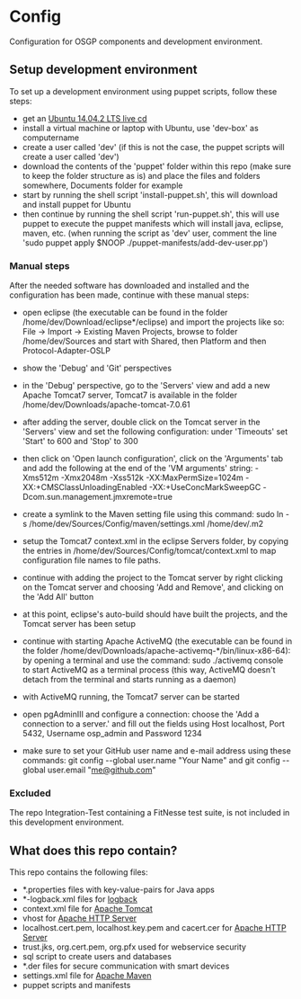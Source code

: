 # Config
Configuration for OSGP components and development environment.

## Setup development environment
To set up a development environment using puppet scripts, follow these steps:

- get an [Ubuntu 14.04.2 LTS live cd](http://www.ubuntu.com/download/desktop)
- install a virtual machine or laptop with Ubuntu, use 'dev-box' as computername
- create a user called 'dev' (if this is not the case, the puppet scripts will create a user called 'dev')
- download the contents of the 'puppet' folder within this repo (make sure to keep the folder structure as is) and place the files and folders somewhere, Documents folder for example
- start by running the shell script 'install-puppet.sh', this will download and install puppet for Ubuntu
- then continue by running the shell script 'run-puppet.sh', this will use puppet to execute the puppet manifests which will install java, eclipse, maven, etc. (when running the script as 'dev' user, comment the line 'sudo puppet apply $NOOP ./puppet-manifests/add-dev-user.pp')

### Manual steps
After the needed software has downloaded and installed and the configuration has been made, continue with these manual steps:

- open eclipse (the executable can be found in the folder /home/dev/Download/eclipse*/eclipse) and import the projects like so: File -> Import -> Existing Maven Projects, browse to folder /home/dev/Sources and start with Shared, then Platform and then Protocol-Adapter-OSLP
- show the 'Debug' and 'Git' perspectives
- in the 'Debug' perspective, go to the 'Servers' view and add a new Apache Tomcat7 server, Tomcat7 is available in the folder /home/dev/Downloads/apache-tomcat-7.0.61
- after adding the server, double click on the Tomcat server in the 'Servers' view and set the following configuration: under 'Timeouts' set 'Start' to 600 and 'Stop' to 300
- then click on 'Open launch configuration', click on the 'Arguments' tab and add the following at the end of the 'VM arguments' string: -Xms512m -Xmx2048m -Xss512k -XX:MaxPermSize=1024m -XX:+CMSClassUnloadingEnabled -XX:+UseConcMarkSweepGC -Dcom.sun.management.jmxremote=true
- create a symlink to the Maven setting file using this command: sudo ln -s /home/dev/Sources/Config/maven/settings.xml /home/dev/.m2
- setup the Tomcat7 context.xml in the eclipse Servers folder, by copying the entries in /home/dev/Sources/Config/tomcat/context.xml to map configuration file names to file paths.
- continue with adding the project to the Tomcat server by right clicking on the Tomcat server and choosing 'Add and Remove', and clicking on the 'Add All' button
- at this point, eclipse's auto-build should have built the projects, and the Tomcat server has been setup

- continue with starting Apache ActiveMQ (the executable can be found in the folder /home/dev/Downloads/apache-activemq-*/bin/linux-x86-64): by opening a terminal and use the command: sudo ./activemq console to start ActiveMQ as a terminal process (this way, ActiveMQ doesn't detach from the terminal and starts running as a daemon)
- with ActiveMQ running, the Tomcat7 server can be started

- open pgAdminIII and configure a connection: choose the 'Add a connection to a server.' and fill out the fields using Host localhost, Port 5432, Username osp_admin and Password 1234

- make sure to set your GitHub user name and e-mail address using these commands: git config --global user.name "Your Name" and git config --global user.email "me@github.com"

### Excluded
The repo Integration-Test containing a FitNesse test suite, is not included in this development environment.

## What does this repo contain?
This repo contains the following files:

- *.properties files with key-value-pairs for Java apps
- *-logback.xml files for <a href="http://logback.qos.ch">logback</a>
- context.xml file for <a href="http://tomcat.apache.org">Apache Tomcat</a>
- vhost for <a href="http://httpd.apache.org">Apache HTTP Server</a>
- localhost.cert.pem, localhost.key.pem and cacert.cer for <a href="http://httpd.apache.org">Apache HTTP Server</a>
- trust.jks, org.cert.pem, org.pfx used for webservice security
- sql script to create users and databases
- *.der files for secure communication with smart devices
- settings.xml file for <a href="https://maven.apache.org">Apache Maven</a>
- puppet scripts and manifests

